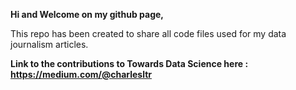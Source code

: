 <b> Hi and Welcome on my github page,</b>

This repo has been created to share all code files used for my data journalism articles.

 <b> <t1> Link to the contributions to Towards Data Science here : https://medium.com/@charlesltr  <t1> </b>




